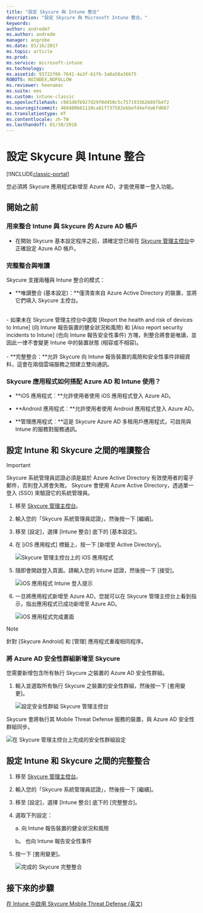 ```yaml
---
title: "設定 Skycure 與 Intune 整合"
description: "設定 Skycure 與 Microsoft Intune 整合。"
keywords: 
author: andredm7
ms.author: andredm
manager: angrobe
ms.date: 03/16/2017
ms.topic: article
ms.prod: 
ms.service: microsoft-intune
ms.technology: 
ms.assetid: 93722f66-7641-4a3f-b1fb-3a0a58a36675
ROBOTS: NOINDEX,NOFOLLOW
ms.reviewer: heenamac
ms.suite: ems
ms.custom: intune-classic
ms.openlocfilehash: c981d6fb927d29f0d450c5c7571933626897b4f2
ms.sourcegitcommit: 468480b61110ca81f737582ebbefd4efda6fd667
ms.translationtype: HT
ms.contentlocale: zh-TW
ms.lasthandoff: 01/30/2018
---
```

# <a name="set-up-the-skycure-integration-with-intune"></a>設定 Skycure 與 Intune 整合

[!INCLUDE[classic-portal](../includes/classic-portal.md)]

您必須將 Skycure 應用程式新增至 Azure AD，才能使用單一登入功能。

## <a name="before-you-begin"></a>開始之前

### <a name="azure-ad-account-used-to-integrate-intune-and-skycure"></a>用來整合 Intune 與 Skycure 的 Azure AD 帳戶

-   在開始 Skycure 基本設定程序之前，請確定您已經在 [Skycure 管理主控台](https://aad.skycure.com)中正確設定 Azure AD 帳戶。

### <a name="full-integration-vs-read-only"></a>完整整合與唯讀

Skycure 支援兩種與 Intune 整合的模式：

-   **唯讀整合 (基本設定)：**僅清查來自 Azure Active Directory 的裝置，並將它們填入 Skycure 主控台。
<br>
    -   如果未在 Skycure 管理主控台中選取 [Report the health and risk of devices to Intune] (向 Intune 報告裝置的健全狀況和風險) 和 [Also report security incidents to Intune] (也向 Intune 報告安全性事件) 方塊，則整合將會是唯讀，並因此一律不會變更 Intune 中的裝置狀態 (相容或不相容)。
<br></br>
-   **完整整合：**允許 Skycure 向 Intune 報告裝置的風險和安全性事件詳細資料，這會在兩個雲端服務之間建立雙向通訊。

### <a name="how-the-skycure-apps-are-used-with-azure-ad-and-intune"></a>Skycure 應用程式如何搭配 Azure AD 和 Intune 使用？

-   **iOS 應用程式︰**允許使用者使用 iOS 應用程式登入 Azure AD。

-   **Android 應用程式︰**允許使用者使用 Android 應用程式登入 Azure AD。

-   **管理應用程式︰**這是 Skycure Azure AD 多租用戶應用程式，可啟用與 Intune 的服務對服務通訊。

## <a name="to-set-up-the-read-only-integration-between-intune-and-skycure"></a>設定 Intune 和 Skycure 之間的唯讀整合

> [!IMPORTANT]
> Skycure 系統管理員認證必須是屬於 Azure Active Directory 有效使用者的電子郵件，否則登入將會失敗。 Skycure 會使用 Azure Active Directory，透過單一登入 (SSO) 來驗證它的系統管理員。

1.  移至 [Skycure 管理主控台](https://aad.skycure.com)。

2.  輸入您的「Skycure 系統管理員認證」，然後按一下 [繼續]。

3.  移至 [設定]，選擇 [Intune 整合] 底下的 [基本設定]。

4.  在 [iOS 應用程式] 標籤上，按一下 [新增至 Active Directory]。

    ![Skycure 管理主控台上的 iOS 應用程式](../media/mtp/skycure-setup-1.png)

5.  隨即會開啟登入頁面。請輸入您的 Intune 認證，然後按一下 [接受]。

    ![iOS 應用程式 Intune 登入提示](../media/mtp/skycure-setup-2.png)

6.  一旦將應用程式新增至 Azure AD，您就可以在 Skycure 管理主控台上看到指示，指出應用程式已成功新增至 Azure AD。

    ![iOS 應用程式完成畫面](../media/mtp/skycure-setup-3.png)

> [!NOTE]
> 針對 [Skycure Android] 和 [管理] 應用程式重複相同程序。

### <a name="add-an-azure-ad-security-group-into-skycure"></a>將 Azure AD 安全性群組新增至 Skycure

您需要新增包含所有執行 Skycure 之裝置的 Azure AD 安全性群組。

1.  輸入並選取所有執行 Skycure 之裝置的安全性群組，然後按一下 [套用變更]。

    ![設定安全性群組 Skycure 管理主控台](../media/mtp/skycure-setup-4.png)

Skycure 會將執行其 Mobile Threat Defense 服務的裝置，與 Azure AD 安全性群組同步。

![在 Skycure 管理主控台上完成的安全性群組設定](../media/mtp/skycure-setup-5.png)

## <a name="set-up-the-full-integration-between-intune-and-skycure"></a>設定 Intune 和 Skycure 之間的完整整合

1.  移至 [Skycure 管理主控台](https://aad.skycure.com)。

2.  輸入您的「Skycure 系統管理員認證」，然後按一下 [繼續]。

3.  移至 [設定]，選擇 [Intune 整合] 底下的 [完整整合]。

4.  選取下列設定：

    a.  向 Intune 報告裝置的健全狀況和風險

    b。  也向 Intune 報告安全性事件

5.  按一下 [套用變更]。

    ![完成的 Skycure 完整整合](../media/mtp/skycure-setup-6.png)

## <a name="next-steps"></a>接下來的步驟

[在 Intune 中啟用 Skycure Mobile Threat Defense (英文)](/intune-classic/deploy-use/enable-skycure-mobile-threat-defense-in-intune)
